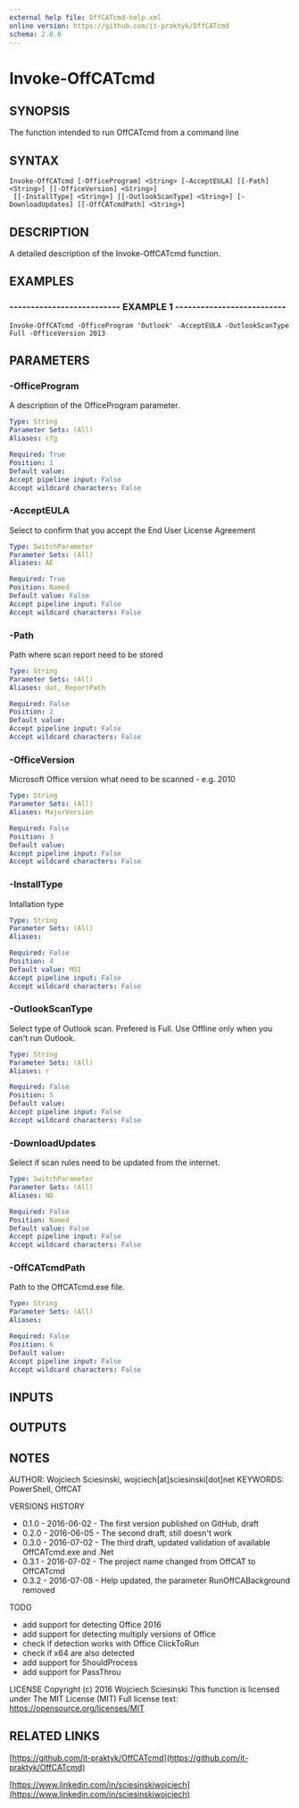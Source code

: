 ```yaml
---
external help file: OffCATcmd-help.xml
online version: https://github.com/it-praktyk/OffCATcmd
schema: 2.0.0
---
```


# Invoke-OffCATcmd
## SYNOPSIS
The function intended to run OffCATcmd from a command line

## SYNTAX

```
Invoke-OffCATcmd [-OfficeProgram] <String> [-AcceptEULA] [[-Path] <String>] [[-OfficeVersion] <String>]
 [[-InstallType] <String>] [[-OutlookScanType] <String>] [-DownloadUpdates] [[-OffCATcmdPath] <String>]
```

## DESCRIPTION
A detailed description of the Invoke-OffCATcmd function.

## EXAMPLES

### -------------------------- EXAMPLE 1 --------------------------
```
Invoke-OffCATcmd -OfficeProgram 'Outlook' -AcceptEULA -OutlookScanType Full -OfficeVersion 2013
```

## PARAMETERS

### -OfficeProgram
A description of the OfficeProgram parameter.

```yaml
Type: String
Parameter Sets: (All)
Aliases: cfg

Required: True
Position: 1
Default value: 
Accept pipeline input: False
Accept wildcard characters: False
```

### -AcceptEULA
Select to confirm that you accept the End User License Agreement

```yaml
Type: SwitchParameter
Parameter Sets: (All)
Aliases: AE

Required: True
Position: Named
Default value: False
Accept pipeline input: False
Accept wildcard characters: False
```

### -Path
Path where scan report need to be stored

```yaml
Type: String
Parameter Sets: (All)
Aliases: dat, ReportPath

Required: False
Position: 2
Default value: 
Accept pipeline input: False
Accept wildcard characters: False
```

### -OfficeVersion
Microsoft Office version what need to be scanned - e.g.
2010

```yaml
Type: String
Parameter Sets: (All)
Aliases: MajorVersion

Required: False
Position: 3
Default value: 
Accept pipeline input: False
Accept wildcard characters: False
```

### -InstallType
Intallation type

```yaml
Type: String
Parameter Sets: (All)
Aliases: 

Required: False
Position: 4
Default value: MSI
Accept pipeline input: False
Accept wildcard characters: False
```

### -OutlookScanType
Select type of Outlook scan.
Prefered is Full.
Use Offline only when you can't run Outlook.

```yaml
Type: String
Parameter Sets: (All)
Aliases: r

Required: False
Position: 5
Default value: 
Accept pipeline input: False
Accept wildcard characters: False
```

### -DownloadUpdates
Select if scan rules need to be updated from the internet.

```yaml
Type: SwitchParameter
Parameter Sets: (All)
Aliases: ND

Required: False
Position: Named
Default value: False
Accept pipeline input: False
Accept wildcard characters: False
```

### -OffCATcmdPath
Path to the OffCATcmd.exe file.

```yaml
Type: String
Parameter Sets: (All)
Aliases: 

Required: False
Position: 6
Default value: 
Accept pipeline input: False
Accept wildcard characters: False
```

## INPUTS

## OUTPUTS

## NOTES
AUTHOR: Wojciech Sciesinski, wojciech\[at\]sciesinski\[dot\]net
KEYWORDS: PowerShell, OffCAT

VERSIONS HISTORY
- 0.1.0 - 2016-06-02 - The first version published on GitHub, draft
- 0.2.0 - 2016-06-05 - The second draft, still doesn't work
- 0.3.0 - 2016-07-02 - The third draft, updated validation of available OffCATcmd.exe and .Net
- 0.3.1 - 2016-07-02 - The project name changed from OffCAT to OffCATcmd
- 0.3.2 - 2016-07-08 - Help updated, the parameter RunOffCABackground removed

TODO
- add support for detecting Office 2016
- add support for detecting multiply versions of Office
- check if detection works with Office ClickToRun
- check if x64 are also detected
- add support for ShouldProcess
- add support for PassThrou


LICENSE
Copyright (c) 2016 Wojciech Sciesinski
This function is licensed under The MIT License (MIT)
Full license text: https://opensource.org/licenses/MIT

## RELATED LINKS

[https://github.com/it-praktyk/OffCATcmd](https://github.com/it-praktyk/OffCATcmd)

[https://www.linkedin.com/in/sciesinskiwojciech](https://www.linkedin.com/in/sciesinskiwojciech)


